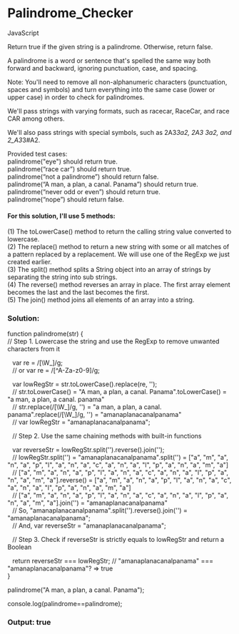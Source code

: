 # Palindrome_Checker
JavaScript

Return true if the given string is a palindrome. Otherwise, return false.  

A palindrome is a word or sentence that's spelled the same way both forward and backward, ignoring punctuation, case, and spacing.  

Note: You'll need to remove all non-alphanumeric characters (punctuation, spaces and symbols) and turn everything into the same case (lower or upper case) in order to check for palindromes.  

We'll pass strings with varying formats, such as racecar, RaceCar, and race CAR among others.  

We'll also pass strings with special symbols, such as 2A3*3a2, 2A3 3a2, and 2_A3*3#A2.  

Provided test cases:  
palindrome("eye") should return true.  
palindrome(“race car”) should return true.  
palindrome(“not a palindrome”) should return false.  
palindrome(“A man, a plan, a canal. Panama”) should return true.  
palindrome(“never odd or even”) should return true.  
palindrome(“nope”) should return false.  

  
#### For this solution, I'll use 5 methods:  

(1) The toLowerCase() method to return the calling string value converted to lowercase.  
(2) The replace() method to return a new string with some or all matches of a pattern replaced by a replacement. We will use one of the RegExp we just created earlier.  
(3) The split() method splits a String object into an array of strings by separating the string into sub strings.  
(4) The reverse() method reverses an array in place. The first array element becomes the last and the last becomes the first.  
(5) The join() method joins all elements of an array into a string.  
  
### Solution:  

function palindrome(str) {  
  // Step 1. Lowercase the string and use the RegExp to remove unwanted characters from it  
    
  &ensp; var re = /[\W_]/g;  
  &ensp; // or var re = /[^A-Za-z0-9]/g;  
    
  &ensp; var lowRegStr = str.toLowerCase().replace(re, '');  
  &ensp; // str.toLowerCase() = "A man, a plan, a canal. Panama".toLowerCase() = "a man, a plan, a canal. panama"  
  &ensp; // str.replace(/[\W_]/g, '') = "a man, a plan, a canal. panama".replace(/[\W_]/g, '') = "amanaplanacanalpanama"  
  &ensp; // var lowRegStr = "amanaplanacanalpanama";  
    
  &ensp; // Step 2. Use the same chaining methods with built-in functions  
    
  &ensp; var reverseStr = lowRegStr.split('').reverse().join('');   
  &ensp; // lowRegStr.split('') = "amanaplanacanalpanama".split('') = ["a", "m", "a", "n", "a", "p", "l", "a", "n", "a", "c", "a", "n", "a", "l", "p", "a", "n", "a", "m", "a"]  
  &ensp; // ["a", "m", "a", "n", "a", "p", "l", "a", "n", "a", "c", "a", "n", "a", "l", "p", "a", "n", "a", "m", "a"].reverse() = ["a", "m", "a", "n", "a", "p", "l", "a", "n", "a", "c", "a", "n", "a", "l", "p", "a", "n", "a", "m", "a"]  
  &ensp; // ["a", "m", "a", "n", "a", "p", "l", "a", "n", "a", "c", "a", "n", "a", "l", "p", "a", "n", "a", "m", "a"].join('') = "amanaplanacanalpanama"  
  &ensp; // So, "amanaplanacanalpanama".split('').reverse().join('') = "amanaplanacanalpanama";  
  &ensp; // And, var reverseStr = "amanaplanacanalpanama";  
     
  &ensp; // Step 3. Check if reverseStr is strictly equals to lowRegStr and return a Boolean  
    
  &ensp; return reverseStr === lowRegStr; // "amanaplanacanalpanama" === "amanaplanacanalpanama"? => true  
}  
  
palindrome("A man, a plan, a canal. Panama");  
  
console.log(palindrome==palindrome);  
  
### Output: true
